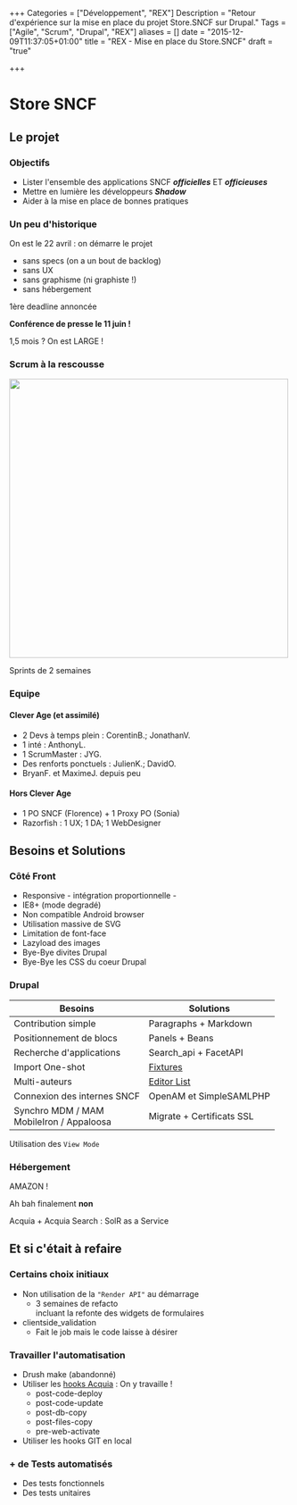 +++
Categories = ["Développement", "REX"]
Description = "Retour d'expérience sur la mise en place du projet Store.SNCF sur Drupal."
Tags = ["Agile", "Scrum", "Drupal", "REX"]
aliases = []
date = "2015-12-09T11:37:05+01:00"
title = "REX - Mise en place du Store.SNCF"
draft = "true"

+++

# Store SNCF

## Le projet

### Objectifs

* Lister l'ensemble des applications SNCF ***officielles*** ET ***officieuses***
* Mettre en lumière les développeurs ***Shadow***
* Aider à la mise en place de bonnes pratiques

### Un peu d'historique

On est le 22 avril : on démarre le projet
  * sans specs (on a un bout de backlog)
  * sans UX
  * sans graphisme (ni graphiste !)
  * sans hébergement

1ère deadline annoncée

**Conférence de presse le 11 juin !**

1,5 mois ? On est LARGE !

### Scrum à la rescousse  

<img height="500px" src="rex-sncf/IMG_20150427_115457.jpg" />

Sprints de 2 semaines  

### Equipe

#### Clever Age (et assimilé)
* 2 Devs à temps plein : CorentinB.; JonathanV.
* 1 inté : AnthonyL.
* 1 ScrumMaster : JYG.
* Des renforts ponctuels : JulienK.; DavidO.
* BryanF. et MaximeJ. depuis peu

#### Hors Clever Age
* 1 PO SNCF (Florence) + 1 Proxy PO (Sonia)
* Razorfish : 1 UX; 1 DA; 1 WebDesigner


## Besoins et Solutions

### Côté Front

* Responsive - intégration proportionnelle -
* IE8+ (mode degradé)
* Non compatible Android browser
* Utilisation massive de SVG
* Limitation de font-face
* Lazyload des images
* Bye-Bye divites Drupal
* Bye-Bye les CSS du coeur Drupal

### Drupal

| Besoins | Solutions |
|---|---|
| Contribution simple | Paragraphs + Markdown |
| Positionnement de blocs | Panels + Beans |
| Recherche d'applications | Search_api + FacetAPI |
| Import One-shot | [Fixtures](https://github.com/jygastaud/drupal-fixtures) |
| Multi-auteurs | [Editor List](https://git.clever-age.net/clever-age-expertise/drupal-editor-list) |
| Connexion des internes SNCF | OpenAM et SimpleSAMLPHP |
| Synchro MDM / MAM <br /> MobileIron / Appaloosa | Migrate + Certificats SSL |

Utilisation des `View Mode`


### Hébergement

AMAZON !

Ah bah finalement **non**

Acquia + Acquia Search : SolR as a Service


## Et si c'était à refaire

### Certains choix initiaux

* Non utilisation de la `"Render API"` au démarrage
  * 3 semaines de refacto <br />incluant la refonte des widgets de formulaires
* clientside_validation
  * Fait le job mais le code laisse à désirer


###  Travailler l'automatisation

* Drush make (abandonné)
* Utiliser les [hooks Acquia](https://github.com/acquia/cloud-hooks) : On y travaille !
  * post-code-deploy
  * post-code-update
  * post-db-copy
  * post-files-copy
  * pre-web-activate
* Utiliser les hooks GIT en local


###  + de Tests automatisés

* Des tests fonctionnels
* Des tests unitaires
